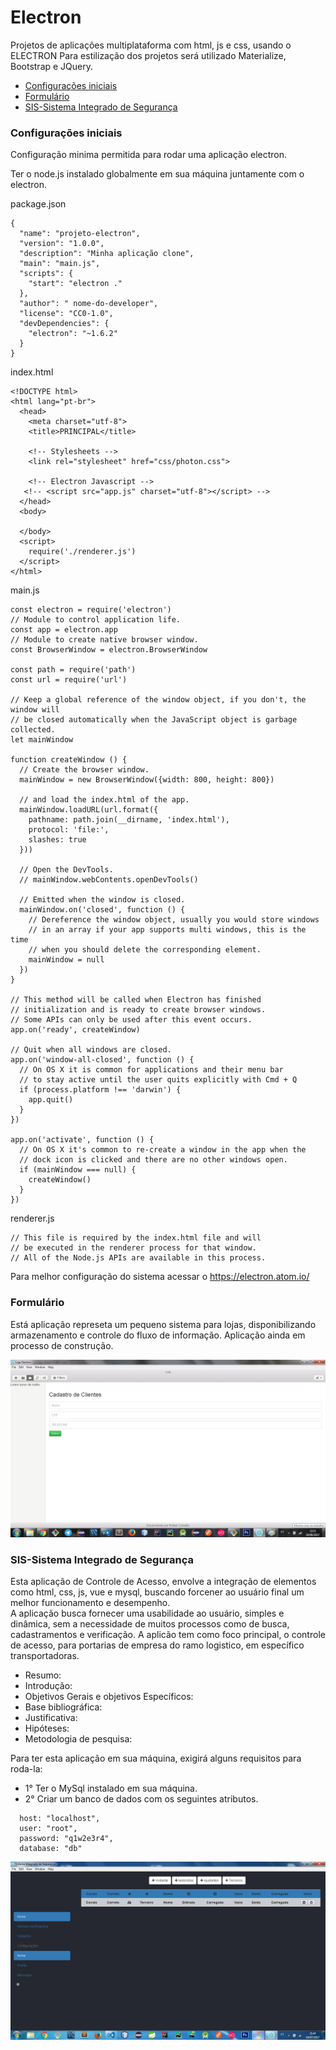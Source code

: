# Electron
Projetos de aplicações multiplataforma com html, js e css, usando o ELECTRON
Para estilização dos projetos será utilizado Materialize, Bootstrap e JQuery.

 - [Configurações iniciais](#configurações-iniciais)
 - [Formulário](#formulário)
 - [SIS-Sistema Integrado de Segurança](#sis-sistema-integrado-de-segurança)


### Configurações iniciais

Configuração minima permitida para rodar uma aplicação electron.

Ter o node.js instalado globalmente em sua máquina juntamente com o electron.

package.json
```
{
  "name": "projeto-electron",
  "version": "1.0.0",
  "description": "Minha aplicação clone",
  "main": "main.js",
  "scripts": {
    "start": "electron ."
  },
  "author": " nome-do-developer",
  "license": "CC0-1.0",
  "devDependencies": {
    "electron": "~1.6.2"
  }
}
```
index.html
```
<!DOCTYPE html>
<html lang="pt-br">
  <head>
    <meta charset="utf-8">
    <title>PRINCIPAL</title>

    <!-- Stylesheets -->
    <link rel="stylesheet" href="css/photon.css">

    <!-- Electron Javascript -->
   <!-- <script src="app.js" charset="utf-8"></script> -->
  </head>
  <body>
   
  </body>
  <script>
    require('./renderer.js')
  </script>
</html>
```
main.js
```
const electron = require('electron')
// Module to control application life.
const app = electron.app
// Module to create native browser window.
const BrowserWindow = electron.BrowserWindow

const path = require('path')
const url = require('url')

// Keep a global reference of the window object, if you don't, the window will
// be closed automatically when the JavaScript object is garbage collected.
let mainWindow

function createWindow () {
  // Create the browser window.
  mainWindow = new BrowserWindow({width: 800, height: 800})

  // and load the index.html of the app.
  mainWindow.loadURL(url.format({
    pathname: path.join(__dirname, 'index.html'),
    protocol: 'file:',
    slashes: true
  }))

  // Open the DevTools.
  // mainWindow.webContents.openDevTools()

  // Emitted when the window is closed.
  mainWindow.on('closed', function () {
    // Dereference the window object, usually you would store windows
    // in an array if your app supports multi windows, this is the time
    // when you should delete the corresponding element.
    mainWindow = null
  })
}

// This method will be called when Electron has finished
// initialization and is ready to create browser windows.
// Some APIs can only be used after this event occurs.
app.on('ready', createWindow)

// Quit when all windows are closed.
app.on('window-all-closed', function () {
  // On OS X it is common for applications and their menu bar
  // to stay active until the user quits explicitly with Cmd + Q
  if (process.platform !== 'darwin') {
    app.quit()
  }
})

app.on('activate', function () {
  // On OS X it's common to re-create a window in the app when the
  // dock icon is clicked and there are no other windows open.
  if (mainWindow === null) {
    createWindow()
  }
})
```
renderer.js
```
// This file is required by the index.html file and will
// be executed in the renderer process for that window.
// All of the Node.js APIs are available in this process.

```
Para melhor configuração do sistema acessar o https://electron.atom.io/

### Formulário

Está aplicação represeta um pequeno sistema para lojas, disponibilizando armazenamento e controle do fluxo de informação.
Aplicação ainda em processo de construção.


<img src="https://github.com/rafaelcarvalhocaetano/Electron/blob/master/formulario/img/formulario.png">

### SIS-Sistema Integrado de Segurança

Esta aplicação de Controle de Acesso, envolve a integração de elementos como html, css, js, vue e mysql, buscando forcener ao usuário final um melhor funcionamento e desempenho.
<br>
A aplicação busca fornecer uma usabilidade ao usuário, simples e dinâmica, sem a necessidade de muitos processos como de busca, cadastramentos e verificação.
A aplicão tem como foco principal, o controle de acesso, para portarias de empresa do ramo logistico, em específico transportadoras.

- Resumo:
- Introdução:
- Objetivos Gerais e objetivos Específicos:
- Base bibliográfica:
- Justificativa:
- Hipóteses:
- Metodologia de pesquisa:



Para ter esta aplicação em sua máquina, exigirá alguns requisitos para roda-la:

- 1° Ter o MySql instalado em sua máquina.
- 2° Criar um banco de dados com os seguintes atributos.
 
 ```
   host: "localhost",
   user: "root",
   password: "q1w2e3r4",
   database: "db"
 
 ```


<img src="https://github.com/rafaelcarvalhocaetano/Electron/blob/master/SIS-Cadastro/img/sis.png">
